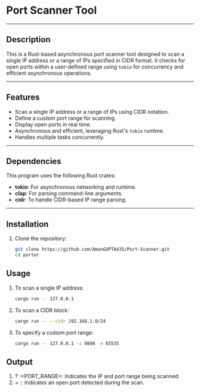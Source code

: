 # Port Scanner Tool

---

## Description

This is a Rust-based asynchronous port scanner tool designed to scan a single IP address or a range of IPs specified in CIDR format. It checks for open ports within a user-defined range using `tokio` for concurrency and efficient asynchronous operations.

---

## Features

- Scan a single IP address or a range of IPs using CIDR notation.
- Define a custom port range for scanning.
- Display open ports in real time.
- Asynchronous and efficient, leveraging Rust's `tokio` runtime.
- Handles multiple tasks concurrently.

---

## Dependencies

This program uses the following Rust crates:

- **tokio**: For asynchronous networking and runtime.
- **clap**: For parsing command-line arguments.
- **cidr**: To handle CIDR-based IP range parsing.

---

## Installation

1. Clone the repository:
   ```bash
   git clone https://github.com/AmanGUPTA435/Port-Scanner.git
   cd porter
   ```

## Usage

1. To scan a single IP address:

   ```bash
   cargo run -- 127.0.0.1
   ```

2. To scan a CIDR block:

   ```bash
   cargo run -- --cidr 192.168.1.0/24
   ```

3. To specify a custom port range:
   ```bash
   cargo run -- 127.0.0.1 -s 8000 -e 65535
   ```

## Output

1. ? <IP>:<PORT_RANGE>: Indicates the IP and port range being scanned.
2. = <IP>:<PORT>: Indicates an open port detected during the scan.
